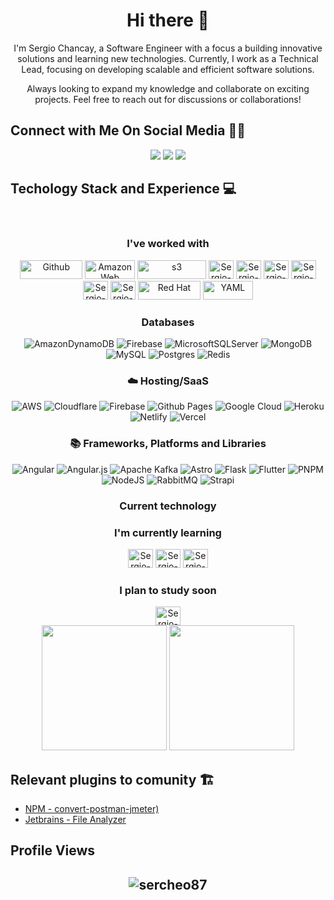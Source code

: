 <h1 align="center"> Hi there 👋 </h1> 

<p align="center"> I'm Sergio Chancay, a Software Engineer with a focus a building innovative solutions and learning new technologies. Currently, I work as a Technical Lead, focusing on developing scalable and efficient software solutions. </p>

<p align="center"> Always looking to expand my knowledge and collaborate on exciting projects. Feel free to reach out for discussions or collaborations!</p>

## **Connect with Me On Social Media** 🤝🏻

<div align="center">
  <a href="https://github.com/sercheo87"><img src="https://img.shields.io/badge/GitHub-%23333?style=for-the-badge&logo=github&logoColor=white" /></a>
  <a href="https://www.linkedin.com/in/sergio-chancay/"><img src="https://img.shields.io/badge/LinkedIn-%23333?style=for-the-badge&logo=linkedin&logoColor=white" /></a>
  <a href="mailto:chancaysergio@gmail.com"><img src="https://img.shields.io/badge/-Email-%23333?style=for-the-badge&logo=gmail&logoColor=white" /></a>
</div>

## Techology Stack and Experience 💻

<div align="center">
  <div style="display: inline_block"><br>
    <h3>I've worked with</h3>
    <img alt="Github" src="https://img.shields.io/badge/GitHub-%23121011.svg?style=flat-square&logo=Github&logoColor=white" width="100" height="30"/>
    <img alt="Amazon Web Services" src="https://img.shields.io/badge/AWS-%23FF9900.svg?style=flat-square&logo=amazon-aws&logoColor=white" width="80" height="30"/>
    <img alt="s3" src="https://img.shields.io/badge/AmazonS3-%569A31.svg?style=flat-square&logo=amazons3&logoColor=white" width="110" height="30"/>
    <img alt="Sergio-Java" height="30" width="40" src="https://cdn.jsdelivr.net/gh/devicons/devicon/icons/java/java-original.svg" />
    <img alt="Sergio-Spring" height="30" width="40" src="https://cdn.jsdelivr.net/gh/devicons/devicon/icons/spring/spring-original.svg" />
    <img alt="Sergio-JavaScript" height="30" width="40" src="https://cdn.jsdelivr.net/gh/devicons/devicon/icons/javascript/javascript-original.svg" />
    <img alt="Sergio-React" height="30" width="40" src="https://cdn.jsdelivr.net/gh/devicons/devicon/icons/react/react-original.svg" />
    <img alt="Sergio-Docker" height="30" width="40" src="https://cdn.jsdelivr.net/gh/devicons/devicon/icons/docker/docker-original.svg" />
    <img alt="Sergio-Kubernetes" height="30" width="40" src="https://cdn.jsdelivr.net/gh/devicons/devicon/icons/kubernetes/kubernetes-plain.svg" />
    <img alt="Red Hat" src="https://img.shields.io/badge/RedHat-E95420?style=flat-square&logo=redhat&logoColor=white" width="100" height="30"/>
    <img alt="YAML" src="https://img.shields.io/badge/-Yaml-F05032?style=flat-square&logo=Yaml&logoColor=white" width="80" height="30" />
  </div>

### Databases

![AmazonDynamoDB](https://img.shields.io/badge/Amazon%20DynamoDB-4053D6?style=for-the-badge&logo=Amazon%20DynamoDB&logoColor=white)
![Firebase](https://img.shields.io/badge/firebase-a08021?style=for-the-badge&logo=firebase&logoColor=ffcd34)
![MicrosoftSQLServer](https://img.shields.io/badge/Microsoft%20SQL%20Server-CC2927?style=for-the-badge&logo=microsoft%20sql%20server&logoColor=white)
![MongoDB](https://img.shields.io/badge/MongoDB-%234ea94b.svg?style=for-the-badge&logo=mongodb&logoColor=white)
![MySQL](https://img.shields.io/badge/mysql-4479A1.svg?style=for-the-badge&logo=mysql&logoColor=white)
![Postgres](https://img.shields.io/badge/postgres-%23316192.svg?style=for-the-badge&logo=postgresql&logoColor=white)
![Redis](https://img.shields.io/badge/redis-%23DD0031.svg?style=for-the-badge&logo=redis&logoColor=white)

### ☁️ Hosting/SaaS

![AWS](https://img.shields.io/badge/AWS-%23FF9900.svg?style=for-the-badge&logo=amazon-aws&logoColor=white)
![Cloudflare](https://img.shields.io/badge/Cloudflare-F38020?style=for-the-badge&logo=Cloudflare&logoColor=white)
![Firebase](https://img.shields.io/badge/firebase-%23039BE5.svg?style=for-the-badge&logo=firebase)
![Github Pages](https://img.shields.io/badge/github%20pages-121013?style=for-the-badge&logo=github&logoColor=white)
![Google Cloud](https://img.shields.io/badge/GoogleCloud-%234285F4.svg?style=for-the-badge&logo=google-cloud&logoColor=white)
![Heroku](https://img.shields.io/badge/heroku-%23430098.svg?style=for-the-badge&logo=heroku&logoColor=white)
![Netlify](https://img.shields.io/badge/netlify-%23000000.svg?style=for-the-badge&logo=netlify&logoColor=#00C7B7)
![Vercel](https://img.shields.io/badge/vercel-%23000000.svg?style=for-the-badge&logo=vercel&logoColor=white)

### 📚 Frameworks, Platforms and Libraries

![Angular](https://img.shields.io/badge/angular-%23DD0031.svg?style=for-the-badge&logo=angular&logoColor=white)
![Angular.js](https://img.shields.io/badge/angular.js-%23E23237.svg?style=for-the-badge&logo=angularjs&logoColor=white)
![Apache Kafka](https://img.shields.io/badge/Apache%20Kafka-000?style=for-the-badge&logo=apachekafka)
![Astro](https://img.shields.io/badge/astro-%232C2052.svg?style=for-the-badge&logo=astro&logoColor=white)
![Flask](https://img.shields.io/badge/flask-%23000.svg?style=for-the-badge&logo=flask&logoColor=white)
![Flutter](https://img.shields.io/badge/Flutter-%2302569B.svg?style=for-the-badge&logo=Flutter&logoColor=white)
![PNPM](https://img.shields.io/badge/pnpm-%234a4a4a.svg?style=for-the-badge&logo=pnpm&logoColor=f69220)
![NodeJS](https://img.shields.io/badge/node.js-6DA55F?style=for-the-badge&logo=node.js&logoColor=white)
![RabbitMQ](https://img.shields.io/badge/Rabbitmq-FF6600?style=for-the-badge&logo=rabbitmq&logoColor=white)
![Strapi](https://img.shields.io/badge/strapi-%232E7EEA.svg?style=for-the-badge&logo=strapi&logoColor=white)


### Current technology

  <h3>I'm currently learning</h3>  
    <img alt="Sergio-Golang" height="30" width="40" src="https://cdn.jsdelivr.net/gh/devicons/devicon/icons/go/go-original.svg" />
    <img alt="Sergio-Rust" height="30" width="40" src="https://cdn.jsdelivr.net/gh/devicons/devicon/icons/rust/rust-original.svg" />
    <img alt="Sergio-AWS" height="30" width="40" src="https://cdn.jsdelivr.net/gh/devicons/devicon/icons/amazonwebservices/amazonwebservices-original-wordmark.svg" />
 <h3>I plan to study soon</h3>  
    <img alt="Sergio-AWS" height="30" width="40" src="https://cdn.jsdelivr.net/gh/devicons/devicon/icons/amazonwebservices/amazonwebservices-original-wordmark.svg" />
</div>

<div align="center" style="display: inline_block">
  <img height="200em" src="https://github-readme-stats.vercel.app/api?username=sercheo87&show_icons=true&theme=radical">
  <img height="200em" src="https://github-readme-stats.vercel.app/api/top-langs/?username=sercheo87&layout=compact&theme=radical">
</div>

## **Relevant plugins to comunity 🏗**
- [NPM - convert-postman-jmeter)](https://www.npmjs.com/package/convert-postman-jmeter)
- [Jetbrains - File Analyzer](https://plugins.jetbrains.com/plugin/24340-file-analyzer)

## Profile Views

<h2 align="center"> <img src="https://komarev.com/ghpvc/?username=sercheo87" alt="sercheo87" /> <h2>
